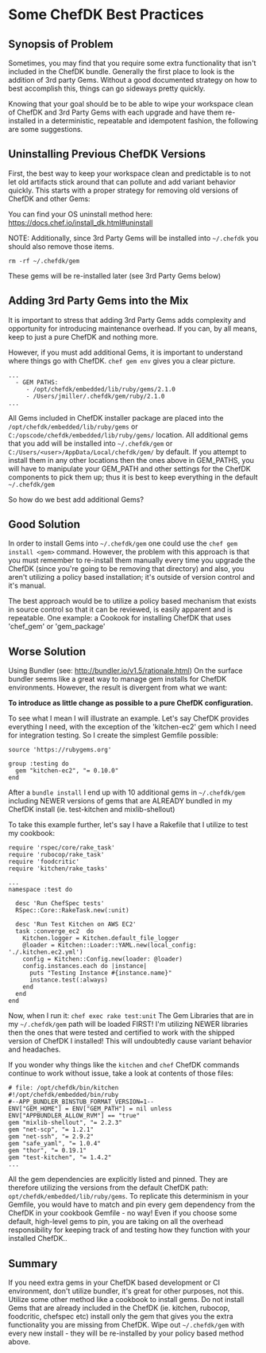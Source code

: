 # Some ChefDK Best Practices

## Synopsis of Problem
Sometimes, you may find that you require some extra functionality that isn't included in the ChefDK bundle. Generally the first place to look is the addition of 3rd party Gems. Without a good documented strategy on how to best accomplish this, things can go sideways pretty quickly.

Knowing that your goal should be to be able to wipe your workspace clean of ChefDK and 3rd Party Gems with each upgrade and have them re-installed in a deterministic, repeatable and idempotent fashion, the following are some suggestions.

## Uninstalling Previous ChefDK Versions
First, the best way to keep your workspace clean and predictable is to not let old artifacts stick around that can pollute and add variant behavior quickly.  This starts with a proper strategy for removing old versions of ChefDK and other Gems:

You can find your OS uninstall method here:
https://docs.chef.io/install_dk.html#uninstall

NOTE: Additionally, since 3rd Party Gems will be installed into `~/.chefdk` you should also remove those items.

```rm -rf ~/.chefdk/gem```

These gems will be re-installed later (see 3rd Party Gems below)

## Adding 3rd Party Gems into the Mix
It is important to stress that adding 3rd Party Gems adds complexity and opportunity for introducing maintenance overhead.  If you can, by all means, keep to just a pure ChefDK and nothing more.

However, if you must add additional Gems, it is important to understand where things go with ChefDK. `chef gem env` gives you a clear picture.

```
...
  - GEM PATHS:
     - /opt/chefdk/embedded/lib/ruby/gems/2.1.0
     - /Users/jmiller/.chefdk/gem/ruby/2.1.0
...

```  

All Gems included in ChefDK installer package are placed into the `/opt/chefdk/embedded/lib/ruby/gems` or `C:/opscode/chefdk/embedded/lib/ruby/gems/` location.  All additional gems that you add will be installed into `~/.chefdk/gem` or `C:/Users/<user>/AppData/Local/chefdk/gem/` by default.  If you attempt to install them in any other locations then the ones above in GEM_PATHS, you will have to manipulate your GEM_PATH and other settings for the ChefDK components to pick them up; thus it is best to keep everything in the default `~/.chefdk/gem`

So how do we best add additional Gems?

## Good Solution

In order to install Gems into `~/.chefdk/gem` one could use the `chef gem install <gem>` command.  However, the problem with this approach is that you must remember to re-install them manually every time you upgrade the ChefDK (since you're going to be removing that directory) and also, you aren't utilizing a policy based installation; it's outside of version control and it's manual.

The best approach would be to utilize a policy based mechanism that exists in source control so that it can be reviewed, is easily apparent and is repeatable.  One example: a Cookook for installing ChefDK that uses 'chef_gem' or 'gem_package'

## Worse Solution
Using Bundler (see: http://bundler.io/v1.5/rationale.html) On the surface bundler seems like a great way to manage gem installs for ChefDK environments.  However, the result is divergent from what we want:

<b>To introduce as little change as possible to a pure ChefDK configuration.</b>

To see what I mean I will illustrate an example.  Let's say ChefDK provides everything I need, with the exception of the 'kitchen-ec2' gem which I need for integration testing.  So I create the simplest Gemfile possible:

```
source 'https://rubygems.org'

group :testing do
  gem "kitchen-ec2", "= 0.10.0"
end
```

After a `bundle install` I end up with 10 additional gems in `~/.chefdk/gem` including NEWER versions of gems that are ALREADY bundled in my ChefDK install (ie. test-kitchen and mixlib-shellout)

To take this example further, let's say I have a Rakefile that I utilize to test my cookbook:

```
require 'rspec/core/rake_task'
require 'rubocop/rake_task'
require 'foodcritic'
require 'kitchen/rake_tasks'

...
namespace :test do

  desc 'Run ChefSpec tests'
  RSpec::Core::RakeTask.new(:unit)

  desc 'Run Test Kitchen on AWS EC2'
  task :converge_ec2  do
    Kitchen.logger = Kitchen.default_file_logger
    @loader = Kitchen::Loader::YAML.new(local_config: './.kitchen.ec2.yml')
    config = Kitchen::Config.new(loader: @loader)
    config.instances.each do |instance|
      puts "Testing Instance #{instance.name}"
      instance.test(:always)
    end
  end
end
```

Now, when I run it: `chef exec rake test:unit` The Gem Libraries that are in my `~/.chefdk/gem` path will be loaded FIRST!  I'm utilizing NEWER libraries then the ones that were tested and certified to work with the shipped version of ChefDK I installed!  This will undoubtedly cause variant behavior and headaches.

If you wonder why things like the `kitchen` and `chef` ChefDK commands continue to work without issue, take a look at contents of those files:

```
# file: /opt/chefdk/bin/kitchen
#!/opt/chefdk/embedded/bin/ruby
#--APP_BUNDLER_BINSTUB_FORMAT_VERSION=1--
ENV["GEM_HOME"] = ENV["GEM_PATH"] = nil unless ENV["APPBUNDLER_ALLOW_RVM"] == "true"
gem "mixlib-shellout", "= 2.2.3"
gem "net-scp", "= 1.2.1"
gem "net-ssh", "= 2.9.2"
gem "safe_yaml", "= 1.0.4"
gem "thor", "= 0.19.1"
gem "test-kitchen", "= 1.4.2"
...
```

All the gem dependencies are explicitly listed and pinned.  They are therefore utilizing the versions from the default ChefDK path: `opt/chefdk/embedded/lib/ruby/gems`.  To replicate this determinism in your Gemfile, you would have to match and pin every gem dependency from the ChefDK in your cookbook Gemfile - no way!  Even if you choose some default, high-level gems to pin, you are taking on all the overhead responsibility for keeping track of and testing how they function with your installed ChefDK..

## Summary
If you need extra gems in your ChefDK based development or CI environment, don't utilize bundler, it's great for other purposes, not this.  Utilize some other method like a cookbook to install gems.  Do not install Gems that are already included in the ChefDK (ie. kitchen, rubocop, foodcritic, chefspec etc) install only the gem that gives you the extra functionality you are missing from ChefDK.  Wipe out `~/.chefdk/gem` with every new install - they will be re-installed by your policy based method above.
